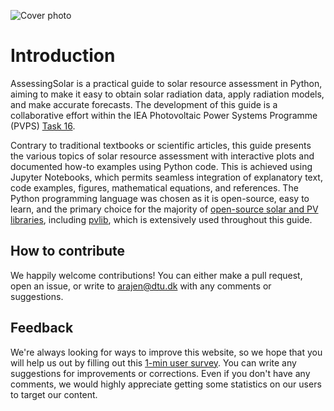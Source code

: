 ![Cover photo](graphics/cover_photo_shaded.png)
# Introduction

AssessingSolar is a practical guide to solar resource assessment in Python, aiming to make it easy to obtain solar radiation data, apply radiation models, and make accurate forecasts. The development of this guide is a collaborative effort within the IEA Photovoltaic Power Systems Programme (PVPS) [Task 16](https://www.iea-pvps.org/research-tasks/solar-resource-for-high-penetration-and-large-scale-applications/contacts_t16/).

Contrary to traditional textbooks or scientific articles, this guide presents the various topics of solar resource assessment with interactive plots and documented how-to examples using Python code. This is achieved using Jupyter Notebooks, which permits seamless integration of explanatory text, code examples, figures, mathematical equations, and references. The Python programming language was chosen as it is open-source, easy to learn, and the primary choice for the majority of [open-source solar and PV libraries](https://openpvtools.readthedocs.io), including [pvlib](https://pvlib-python.readthedocs.io/en/stable/), which is extensively used throughout this guide.


## How to contribute
We happily welcome contributions! You can either make a pull request, open an issue, or write to arajen@dtu.dk with any comments or suggestions.

## Feedback
We're always looking for ways to improve this website, so we hope that you will help us out by filling out this [1-min user survey](https://forms.gle/pdfSskT7LYN5L5do9). You can write any suggestions for improvements or corrections. Even if you don't have any comments, we would highly appreciate getting some statistics on our users to target our content.
